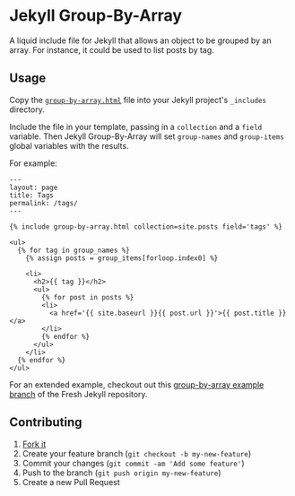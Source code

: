 Jekyll Group-By-Array
=====================

A liquid include file for Jekyll that allows an object to be grouped by an array. For instance, it could be used to list posts by tag.

Usage
-----

Copy the [`group-by-array.html`](https://raw.githubusercontent.com/mushishi78/jekyll-group-by-array/master/group-by-array.html) file into your Jekyll project's `_includes` directory.

Include the file in your template, passing in a `collection` and a `field` variable. Then Jekyll Group-By-Array will set `group-names` and `group-items` global variables with the results.

For example:

``` liquid
---
layout: page
title: Tags
permalink: /tags/
---

{% include group-by-array.html collection=site.posts field='tags' %}

<ul>
  {% for tag in group_names %}
    {% assign posts = group_items[forloop.index0] %}

    <li>
      <h2>{{ tag }}</h2>
      <ul>
        {% for post in posts %}
        <li>
          <a href='{{ site.baseurl }}{{ post.url }}'>{{ post.title }}</a>
        </li>
        {% endfor %}
      </ul>
    </li>
  {% endfor %}
</ul>
```

For an extended example, checkout out this [group-by-array example branch](https://github.com/mushishi78/fresh-jekyll/tree/jekyll-group-by-array) of the Fresh Jekyll repository.

Contributing
------------

1. [Fork it](https://github.com/mushishi78/jekyll-group-by-array/fork)
2. Create your feature branch (`git checkout -b my-new-feature`)
3. Commit your changes (`git commit -am 'Add some feature'`)
4. Push to the branch (`git push origin my-new-feature`)
5. Create a new Pull Request